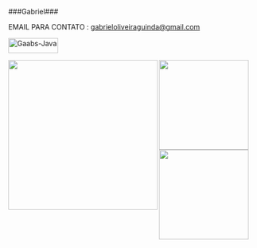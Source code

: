 ###Gabriel###

EMAIL PARA CONTATO : gabrieloliveiraguinda@gmail.com 


<img align="center" alt="Gaabs-Java" height="30" width="100" src="https://img.shields.io/badge/Java-ED8B00?style=for-the-badge&logo=java&logoColor=white">
</div> 



<p><img align=left src="https://c.tenor.com/AfmxAKK5-j4AAAAC/madara-uchiha-sharingan.gif" width=300 >
 <div>
   
  <a href="https://github.com/GabrielOliv235">
  <img height="180em" src="https://github-readme-stats.vercel.app/api?username=GabrielOliv235&show_icons=true&theme=radical&include_all_commits=true&count_private=true&custom_title=Gabriel's GitHub stats"/>
  <img height="180em" src="https://github-readme-stats.vercel.app/api/top-langs/?username=GabrielOliv235&langs_count=7&theme=radical"/>
</div>
